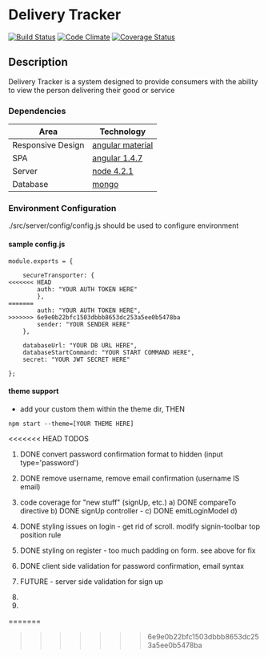 # Delivery Tracker 
[![Build Status][travis-ci-image]][travis-ci-url] [![Code Climate][code-climate-image]][code-climate-url] [![Coverage Status][coveralls-image]][coveralls-url]

[travis-ci-url]: https://travis-ci.org/chrisleedavis/deliverytracker
[travis-ci-image]: https://api.travis-ci.org/chrisleedavis/deliverytracker.svg

[code-climate-url]: https://codeclimate.com/github/chrisleedavis/deliverytracker
[code-climate-image]: https://codeclimate.com/github/chrisleedavis/deliverytracker/badges/gpa.svg

[coveralls-url]: https://coveralls.io/github/chrisleedavis/deliverytracker?branch=master
[coveralls-image]: https://coveralls.io/repos/chrisleedavis/deliverytracker/badge.svg?branch=master&service=github

## Description
Delivery Tracker is a system designed to provide consumers with the ability to view the person delivering their good or service

### Dependencies
| Area              | Technology                                                    |
|-------------------|---------------------------------------------------------------|
| Responsive Design | [angular material](https://material.angularjs.org/latest/)    |
| SPA               | [angular 1.4.7](https://angularjs.org/)                       |
| Server            | [node 4.2.1](https://nodejs.org/en/)                          |
| Database          | [mongo](https://www.mongodb.org/)                             |

### Environment Configuration
./src/server/config/config.js should be used to configure environment

#### sample config.js
```
module.exports = {

    secureTransporter: {
<<<<<<< HEAD
        auth: "YOUR AUTH TOKEN HERE"
        },
=======
        auth: "YOUR AUTH TOKEN HERE",
>>>>>>> 6e9e0b22bfc1503dbbb8653dc253a5ee0b5478ba
        sender: "YOUR SENDER HERE"
    },

    databaseUrl: "YOUR DB URL HERE",
    databaseStartCommand: "YOUR START COMMAND HERE",
    secret: "YOUR JWT SECRET HERE"

};
```

#### theme support
- add your custom them within the theme dir, THEN

```
npm start --theme=[YOUR THEME HERE]
```

<<<<<<< HEAD
TODOS
1.  DONE  convert password confirmation format to hidden (input type='password')
2.  DONE    remove username, remove email confirmation (username IS email)
3.  code coverage for "new stuff" (signUp, etc.)
	a)  DONE   compareTo directive
	b) DONE    signUp controller - 
	c) DONE    emitLoginModel
	d) 
4.  DONE   styling issues on login - get rid of scroll.  modify signin-toolbar top position rule
5.  DONE    styling on register - too much padding on form.  see above for fix
6.  DONE   client side validation for password confirmation, email syntax

7. FUTURE - server side validation for sign up
8. 
9. 
=======
>>>>>>> 6e9e0b22bfc1503dbbb8653dc253a5ee0b5478ba
